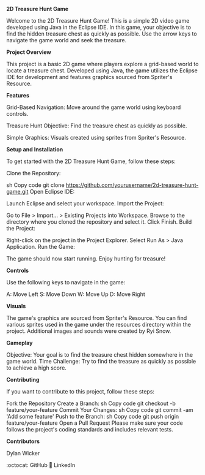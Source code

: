 

**2D Treasure Hunt Game**

Welcome to the 2D Treasure Hunt Game! This is a simple 2D video game developed using Java in the Eclipse IDE. In this game, your objective is to find the hidden treasure chest as quickly as possible. Use the arrow keys to navigate the game world and seek the treasure.

**Project Overview**

This project is a basic 2D game where players explore a grid-based world to locate a treasure chest. Developed using Java, the game utilizes the Eclipse IDE for development and features graphics sourced from Spriter's Resource.

**Features**

Grid-Based Navigation: Move around the game world using keyboard controls.

Treasure Hunt Objective: Find the treasure chest as quickly as possible.

Simple Graphics: Visuals created using sprites from Spriter's Resource.

**Setup and Installation**

To get started with the 2D Treasure Hunt Game, follow these steps:

Clone the Repository:

sh
Copy code
git clone https://github.com/yourusername/2d-treasure-hunt-game.git
Open Eclipse IDE:

Launch Eclipse and select your workspace.
Import the Project:

Go to File > Import... > Existing Projects into Workspace.
Browse to the directory where you cloned the repository and select it.
Click Finish.
Build the Project:

Right-click on the project in the Project Explorer.
Select Run As > Java Application.
Run the Game:

The game should now start running. Enjoy hunting for treasure!

**Controls**

Use the following keys to navigate in the game:

A: Move Left
S: Move Down
W: Move Up
D: Move Right

**Visuals**

The game's graphics are sourced from Spriter's Resource. You can find various sprites used in the game under the resources directory within the project. Additional images and sounds were created by Ryi Snow.

**Gameplay**

Objective: Your goal is to find the treasure chest hidden somewhere in the game world.
Time Challenge: Try to find the treasure as quickly as possible to achieve a high score.

**Contributing**

If you want to contribute to this project, follow these steps:

Fork the Repository
Create a Branch:
sh
Copy code
git checkout -b feature/your-feature
Commit Your Changes:
sh
Copy code
git commit -am 'Add some feature'
Push to the Branch:
sh
Copy code
git push origin feature/your-feature
Open a Pull Request
Please make sure your code follows the project's coding standards and includes relevant tests.

**Contributors**

Dylan Wicker

:octocat: GitHub
🔗 LinkedIn
